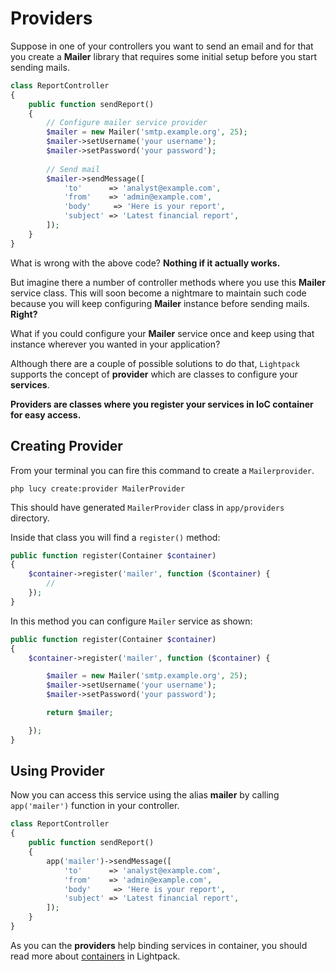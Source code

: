 # Providers

Suppose in one of your controllers you want to send an email and for that you create a **Mailer** library that requires some initial setup before you start sending mails.

```php
class ReportController
{
    public function sendReport()
    {
        // Configure mailer service provider
        $mailer = new Mailer('smtp.example.org', 25);
        $mailer->setUsername('your username');
        $mailer->setPassword('your password');
        
        // Send mail
        $mailer->sendMessage([
            'to'      => 'analyst@example.com',
            'from'    => 'admin@example.com',
            'body'     => 'Here is your report',
            'subject' => 'Latest financial report',
        ]);
    }
}
```

What is wrong with the above code? **Nothing if it actually works.**

But imagine there a number of controller methods where you use this **Mailer** service class. This will soon become a nightmare to maintain such code because you will keep configuring **Mailer** instance before sending mails. **Right?**

What if you could configure your **Mailer** service once and keep using that instance wherever you wanted in your application?

Although there are a couple of possible solutions to do that, `Lightpack` supports the concept of **provider** which are classes to configure your **services**.

<p class="tip"><b>Providers are classes where you register your services in IoC container for easy access.</b></p>

## Creating Provider

From your terminal you can fire this command to create a `Mailerprovider`.

```terminal
php lucy create:provider MailerProvider
```

This should have generated `MailerProvider` class in `app/providers` directory. 

Inside that class you will find a `register()` method:

```php
public function register(Container $container)
{
    $container->register('mailer', function ($container) {
        //
    });
}
```

In this method you can configure `Mailer` service as shown:

```php
public function register(Container $container)
{
    $container->register('mailer', function ($container) {

        $mailer = new Mailer('smtp.example.org', 25);
        $mailer->setUsername('your username');
        $mailer->setPassword('your password');

        return $mailer;

    });
}
```

## Using Provider

Now you can access this service using the alias **mailer** by calling `app('mailer')` function in your controller.

```php
class ReportController
{
    public function sendReport()
    {
        app('mailer')->sendMessage([
            'to'      => 'analyst@example.com',
            'from'    => 'admin@example.com',
            'body'     => 'Here is your report',
            'subject' => 'Latest financial report',
        ]);
    }
}
```

As you can the **providers** help binding services in container, you should read more about [containers](/containers) in Lightpack.